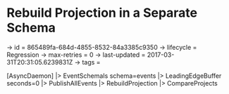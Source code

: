 # Rebuild Projection in a Separate Schema

-> id = 865489fa-684d-4855-8532-84a3385c9350
-> lifecycle = Regression
-> max-retries = 0
-> last-updated = 2017-03-31T20:31:05.6239831Z
-> tags = 

[AsyncDaemon]
|> EventSchemaIs schema=events
|> LeadingEdgeBuffer seconds=0
|> PublishAllEvents
|> RebuildProjection
|> CompareProjects
~~~
